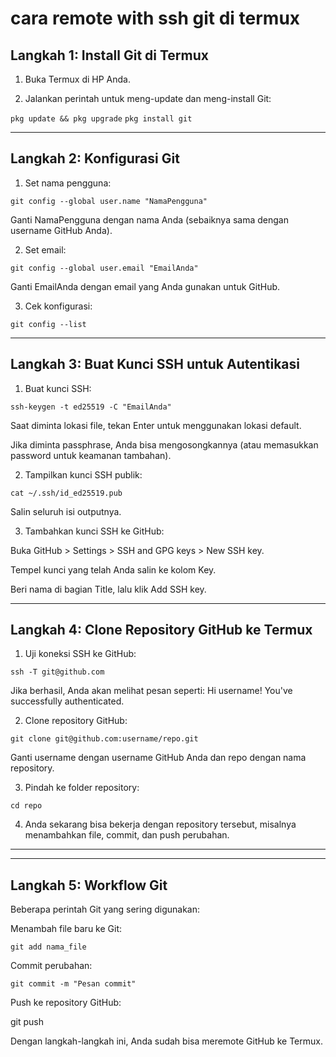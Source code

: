 # cara remote with ssh git di termux

## Langkah 1: Install Git di Termux

1. Buka Termux di HP Anda.


2. Jalankan perintah untuk meng-update dan meng-install Git:

`pkg update && pkg upgrade`
`pkg install git`




---

## Langkah 2: Konfigurasi Git

1. Set nama pengguna:

` git config --global user.name "NamaPengguna" `

Ganti NamaPengguna dengan nama Anda (sebaiknya sama dengan username GitHub Anda).


2. Set email:

`git config --global user.email "EmailAnda"`

Ganti EmailAnda dengan email yang Anda gunakan untuk GitHub.


3. Cek konfigurasi:

``` git config --list ```




---

## Langkah 3: Buat Kunci SSH untuk Autentikasi

1. Buat kunci SSH:

` ssh-keygen -t ed25519 -C "EmailAnda" `

Saat diminta lokasi file, tekan Enter untuk menggunakan lokasi default.

Jika diminta passphrase, Anda bisa mengosongkannya (atau memasukkan password untuk keamanan tambahan).



2. Tampilkan kunci SSH publik:

`cat ~/.ssh/id_ed25519.pub`

Salin seluruh isi outputnya.


3. Tambahkan kunci SSH ke GitHub:

Buka GitHub > Settings > SSH and GPG keys > New SSH key.

Tempel kunci yang telah Anda salin ke kolom Key.

Beri nama di bagian Title, lalu klik Add SSH key.





---

## Langkah 4: Clone Repository GitHub ke Termux

1. Uji koneksi SSH ke GitHub:

`ssh -T git@github.com`

Jika berhasil, Anda akan melihat pesan seperti:
Hi username! You've successfully authenticated.


2. Clone repository GitHub:

`git clone git@github.com:username/repo.git`

Ganti username dengan username GitHub Anda dan repo dengan nama repository.


3. Pindah ke folder repository:

`cd repo`


4. Anda sekarang bisa bekerja dengan repository tersebut, misalnya menambahkan file, commit, dan push perubahan.


---

---

## Langkah 5: Workflow Git

Beberapa perintah Git yang sering digunakan:

Menambah file baru ke Git:

`git add nama_file`

Commit perubahan:

`git commit -m "Pesan commit"`

Push ke repository GitHub:

git push


Dengan langkah-langkah ini, Anda sudah bisa meremote GitHub ke Termux.

